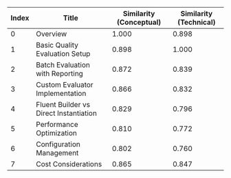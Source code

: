 | Index | Title | Similarity (Conceptual) | Similarity (Technical) |
|-------|-------|-------------------------|------------------------|
| 0 | Overview | 1.000 | 0.898 |
| 1 | Basic Quality Evaluation Setup | 0.898 | 1.000 |
| 2 | Batch Evaluation with Reporting | 0.872 | 0.839 |
| 3 | Custom Evaluator Implementation | 0.866 | 0.832 |
| 4 | Fluent Builder vs Direct Instantiation | 0.829 | 0.796 |
| 5 | Performance Optimization | 0.810 | 0.772 |
| 6 | Configuration Management | 0.802 | 0.760 |
| 7 | Cost Considerations | 0.865 | 0.847 |
